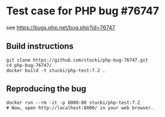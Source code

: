 # Test case for PHP bug #76747

see https://bugs.php.net/bug.php?id=76747

## Build instructions

    git clone https://github.com/stucki/php-bug-76747.git
    cd php-bug-76747/
    docker build -t stucki/php-test:7.2 .

## Reproducing the bug

    docker run --rm -it -p 8000:80 stucki/php-test:7.2
    # Now, open http://localhost:8000/ in your web browser.
